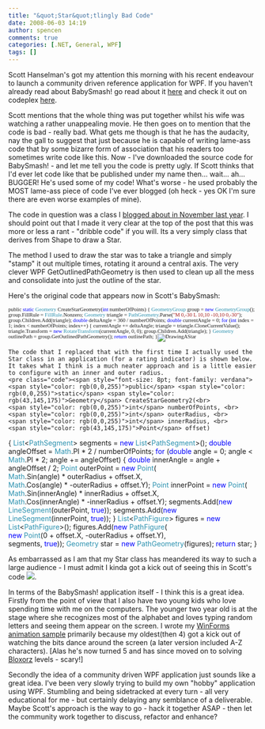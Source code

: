 ```yaml
---
title: "&quot;Star&quot;tlingly Bad Code"
date: 2008-06-03 14:19
author: spencen
comments: true
categories: [.NET, General, WPF]
tags: []
---
```


Scott Hanselman's got my attention this morning with his recent endeavour to launch a community driven reference application for WPF. If you haven't already read about BabySmash! go read about it [here](http://www.hanselman.com/blog/IntroducingBabySmashAWPFExperiment.aspx) and check it out on codeplex [here](http://www.codeplex.com/babysmash).
 

Scott mentions that the whole thing was put together whilst his wife was watching a rather unappealing movie. He then goes on to mention that the code is bad - really bad. What gets me though is that he has the audacity, nay the gall to suggest that just because he is capable of writing lame-ass code that by some bizarre form of association that his readers too sometimes write code like this. Now - I've downloaded the source code for BabySmash! - and let me tell you the code is pretty ugly. If Scott thinks that I'd ever let code like that be published under my name then... wait... ah... BUGGER! He's used some of my code! What's worse - he used probably the MOST lame-ass piece of code I've ever blogged (oh heck - yes OK I'm sure there are even worse examples of mine).
 

The code in question was a class I [blogged about in November last year](http://blog.spencen.com/2007/11/09/xaml-and-wpf--or-quotim-seeing-starsquot.aspx). I should point out that I made it very clear at the top of the post that this was more or less a rant - "dribble code" if you will. Its a very simply class that derives from Shape to draw a Star.
 

The method I used to draw the star was to take a triangle and simply "stamp" it out multiple times, rotating it around a central axis. The very clever WPF GetOutlinedPathGeometry is then used to clean up all the mess and consolidate into just the outline of the star.
 

Here's the original code that appears now in Scott's BabySmash:


<span style="font-size: 8pt; font-family: verdana"><span>public</span> <span style="color: rgb(0,0,255)">static</span> <span style="color: rgb(43,145,175)">Geometry</span> CreateStarGeometry(<span style="color: rgb(0,0,255)">int</span> numberOfPoints)
{
<span style="color: rgb(43,145,175)">GeometryGroup</span> group = <span style="color: rgb(0,0,255)">new</span> <span style="color: rgb(43,145,175)">GeometryGroup</span>();
group.FillRule = <span style="color: rgb(43,145,175)">FillRule</span>.Nonzero;
<span style="color: rgb(43,145,175)">Geometry</span> triangle = <span style="color: rgb(43,145,175)">PathGeometry</span>.Parse(<span style="color: rgb(163,21,21)">"M 0,-30 L 10,10 -10,10 0,-30"</span>);
group.Children.Add(triangle);
<span style="color: rgb(0,0,255)">double</span> deltaAngle = 360 / numberOfPoints;
<span style="color: rgb(0,0,255)">double</span> currentAngle = 0;
<span style="color: rgb(0,0,255)">for</span> (<span style="color: rgb(0,0,255)">int</span> index = 1; index &lt; numberOfPoints; index++)
{
currentAngle += deltaAngle;
triangle = triangle.CloneCurrentValue();
triangle.Transform = <span style="color: rgb(0,0,255)">new</span> <span style="color: rgb(43,145,175)">RotateTransform</span>(currentAngle, 0, 0);
group.Children.Add(triangle);
}
<span style="color: rgb(43,145,175)">Geometry</span> outlinePath = group.GetOutlinedPathGeometry();
<span style="color: rgb(0,0,255)">return</span> outlinePath;
}![DrawingAStar](/images/DrawingAStar_3.png)</span></pre><a href="http://11011.net/software/vspaste"></a>

    
    The code that I replaced that with the first time I actually used the Star class in an application (for a rating indicator) is shown below. It takes what I think is a much neater approach and is a little easier to configure with an inner and outer radius.
    <pre class="code"><span style="font-size: 8pt; font-family: verdana"><span style="color: rgb(0,0,255)">public</span> <span style="color: rgb(0,0,255)">static</span> <span style="color: rgb(43,145,175)">Geometry</span> CreateStarGeometry2(<br>                             <span style="color: rgb(0,0,255)">int</span> numberOfPoints, <br>                             <span style="color: rgb(0,0,255)">int</span> outerRadius, <br>                             <span style="color: rgb(0,0,255)">int</span> innerRadius, <br>                             <span style="color: rgb(43,145,175)">Point</span> offset)
{
<span style="color: rgb(43,145,175)">List</span>&lt;<span style="color: rgb(43,145,175)">PathSegment</span>&gt; segments = <span style="color: rgb(0,0,255)">new</span> <span style="color: rgb(43,145,175)">List</span>&lt;<span style="color: rgb(43,145,175)">PathSegment</span>&gt;();
<span style="color: rgb(0,0,255)">double</span> angleOffset = <span style="color: rgb(43,145,175)">Math</span>.PI * 2 / numberOfPoints;
<span style="color: rgb(0,0,255)">for</span> (<span style="color: rgb(0,0,255)">double</span> angle = 0; angle &lt; <span style="color: rgb(43,145,175)">Math</span>.PI * 2; angle += angleOffset)
{
<span style="color: rgb(0,0,255)">double</span> innerAngle = angle + angleOffset / 2;
<span style="color: rgb(43,145,175)">Point</span> outerPoint = <span style="color: rgb(0,0,255)">new</span> <span style="color: rgb(43,145,175)">Point</span>(<br>                                   <span style="color: rgb(43,145,175)">Math</span>.Sin(angle) * outerRadius + offset.X, <br>                                   <span style="color: rgb(43,145,175)">Math</span>.Cos(angle) * -outerRadius + offset.Y);
<span style="color: rgb(43,145,175)">Point</span> innerPoint = <span style="color: rgb(0,0,255)">new</span> <span style="color: rgb(43,145,175)">Point</span>(<br>                                   <span style="color: rgb(43,145,175)">Math</span>.Sin(innerAngle) * innerRadius + offset.X, <br>                                   <span style="color: rgb(43,145,175)">Math</span>.Cos(innerAngle) * -innerRadius + offset.Y);
segments.Add(<span style="color: rgb(0,0,255)">new</span> <span style="color: rgb(43,145,175)">LineSegment</span>(outerPoint, <span style="color: rgb(0,0,255)">true</span>));
segments.Add(<span style="color: rgb(0,0,255)">new</span> <span style="color: rgb(43,145,175)">LineSegment</span>(innerPoint, <span style="color: rgb(0,0,255)">true</span>));
}
<span style="color: rgb(43,145,175)">List</span>&lt;<span style="color: rgb(43,145,175)">PathFigure</span>&gt; figures = <span style="color: rgb(0,0,255)">new</span> <span style="color: rgb(43,145,175)">List</span>&lt;<span style="color: rgb(43,145,175)">PathFigure</span>&gt;();
figures.Add(<span style="color: rgb(0,0,255)">new</span> <span style="color: rgb(43,145,175)">PathFigure</span>(<br>                         <span style="color: rgb(0,0,255)">new</span> <span style="color: rgb(43,145,175)">Point</span>(0 + offset.X, -outerRadius + offset.Y), <br>                         segments, <span style="color: rgb(0,0,255)">true</span>));
<span style="color: rgb(43,145,175)">Geometry</span> star = <span style="color: rgb(0,0,255)">new</span> <span style="color: rgb(43,145,175)">PathGeometry</span>(figures);
<span style="color: rgb(0,0,255)">return</span> star;
}</span>



<a href="http://11011.net/software/vspaste"></a>As embarrassed as I am that my Star class has meandered its way to such a large audience - I must admit I kinda got a kick out of seeing this in Scott's code ![](http://blog.spencen.com/emoticons/smile.png).



In terms of the BabySmash! application itself - I think this is a great idea. Firstly from the point of view that I also have two young kids who love spending time with me on the computers. The younger two year old is at the stage where she recognizes most of the alphabet and loves typing random letters and seeing them appear on the screen. I wrote my [WinForms animation sample](http://blog.spencen.com/2007/10/19/winforms-animation.aspx) primarily because my oldest(then 4) got a kick out of watching the bits dance around the screen (a later version included A-Z characters). [Alas he's now turned 5 and has since moved on to solving [Bloxorz](http://www.albinoblacksheep.com/games/bloxorz) levels - scary!]



Secondly the idea of a community driven WPF application just sounds like a great idea. I've been very slowly trying to build my own "hobby" application using WPF. Stumbling and being sidetracked at every turn - all very educational for me - but certainly delaying any semblance of a deliverable. Maybe Scott's approach is the way to go - hack it together ASAP - then let the community work together to discuss, refactor and enhance?


